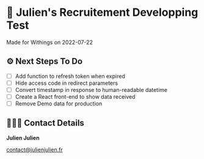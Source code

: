 # 💼 Julien's Recruitement Developping Test 
Made for Withings on 2022-07-22

## ⚙️ Next Steps To Do 
- [ ] Add function to refresh token when expired
- [ ] Hide access code in redirect parameters
- [ ] Convert timestamp in response to human-readable datetime
- [ ] Create a React front-end to show data received
- [ ] Remove Demo data for production

## 🧑🏻‍💻 Contact Details 
**Julien Julien**

contact@julienjulien.fr
